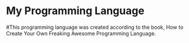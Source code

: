 # My Programming Language
#This programming language was created according to the book, How to Create Your Own Freaking Awesome Programming Language.
